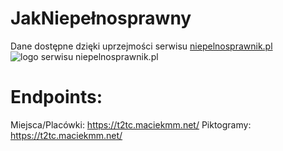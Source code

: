 JakNiepełnosprawny
===

Dane dostępne dzięki uprzejmości serwisu [niepelnosprawnik.pl](https://niepelnosprawnik.pl)
![logo serwisu niepelnosprawnik.pl](http://www.niepelnosprawnik.pl/img/logo.png)

Endpoints:
===

Miejsca/Placówki: https://t2tc.maciekmm.net/
Piktogramy: https://t2tc.maciekmm.net/